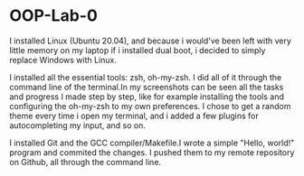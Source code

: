 # OOP-Lab-0

I installed Linux (Ubuntu 20.04), and because i would've been left with very little memory on my laptop if i installed dual boot, i decided to simply replace Windows with Linux.

I installed all the essential tools: zsh, oh-my-zsh. I did all of it through the command line of the terminal.In my screenshots can be seen all the tasks and progress I made step by step, like for example installing the tools and configuring the oh-my-zsh to my own preferences. I chose to get a random theme every time i open my terminal, and i added a few plugins for autocompleting my input, and so on.

I installed Git and the GCC compiler/Makefile.I wrote a simple "Hello, world!" program and commited the changes. I pushed them to my remote repository on Github, all through the command line.
